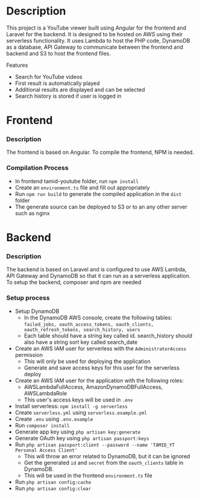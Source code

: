 # Description
This project is a YouTube viewer built using Angular for the frontend and Laravel for the backend. It is designed to be 
hosted on AWS using their serverless functionality. It uses Lambda to host the PHP code, DynamoDB as a database, 
API Gateway to communicate between the frontend and backend and S3 to host the frontend files.

Features
- Search for YouTube videos
- First result is automatically played
- Additional results are displayed and can be selected
- Search history is stored if user is logged in

# Frontend
### Description
The frontend is based on Angular. To compile the frontend, NPM is needed.

### Compilation Process
- In frontend tamid-youtube folder, run ``npm install``
- Create an ``environment.ts`` file and fill out appropriately
- Run ``npm run build`` to generate the compiled application in the ``dist`` folder
- The generate source can be deployed to S3 or to an any other server such as nginx

# Backend
### Description
The backend is based on Laravel and is configured to use AWS Lambda, API Gateway and DynamoDB so that it can run as a serverless application.
To setup the backend, composer and npm are needed

### Setup process
- Setup DynamoDB
  - In the DynamoDB AWS console, create the following tables: 
  ``failed_jobs, oauth_access_tokens, oauth_clients, oauth_refresh_tokens, search_history, users``
  - Each table should have a string key called id. search_history should also have a string sort key called search_date
- Create an AWS IAM user for serverless with the ``AdministratorAccess`` permission
  - This will only be used for deploying the application
  - Generate and save access keys for this user for the serverless deploy
- Create an AWS IAM user for the application with the following roles:
  - AWSLambdaFullAccess, AmazonDynamoDBFullAccess, AWSLambdaRole
  - This user's access keys will be used in ``.env``
- Install serverless: ``npm install -g serverless``
- Create ``serverless.yml`` using ``serverless.example.yml``
- Create ``.env`` using ``.env.example``
- Run ``composer install``
- Generate app key using ``php artisan key:generate``
- Generate OAuth key using ``php artisan passport:keys``
- Run ``php artisan passport:client --password --name 'TAMID_YT Personal Access Client'``
  - This will throw an error related to DynamoDB, but it can be ignored
  - Get the generated ``id`` and ``secret`` from the ``oauth_clients`` table in DynamoDB. 
  - This will be used in the frontend ``environment.ts`` file 
- Run ``php artisan config:cache``
- Run ``php artisan config:clear``
